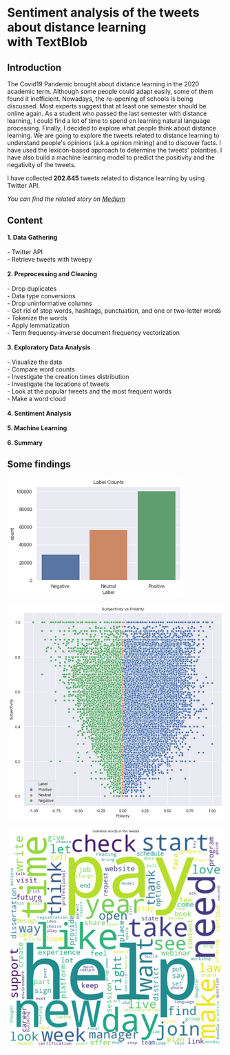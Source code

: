 # Sentiment analysis of the tweets about distance learning with TextBlob

## Introduction

The Covid19 Pandemic brought about distance learning in the 2020 academic term. Although some people could adapt easily, some of them found it inefficient. Nowadays, the re-opening of schools is being discussed. Most experts suggest that at least one semester should be online again. As a student who passed the last semester with distance learning, I could find a lot of time to spend on learning natural language processing. Finally, I decided to explore what people think about distance learning. We are going to explore the tweets related to distance learning to understand people's opinions (a.k.a opinion mining) and to discover facts. I have used the lexicon-based approach to determine the tweets' polarities. I have also build a machine learning model to predict the positivity and the negativity of the tweets.

I have collected **202.645** tweets related to distance learning by using Twitter API.

*You can find the related story on [Medium](http://medium.com/@barishasdemir)*

## Content
  **1. Data Gathering**  <br><br>
    - Twitter API <br>
    - Retrieve tweets with tweepy <br><br>
  **2. Preprocessing and Cleaning** <br><br>
    - Drop duplicates <br> 
    - Data type conversions <br>
    - Drop uninformative columns <br>
    - Get rid of stop words, hashtags, punctuation, and one or two-letter words <br>
    - Tokenize the words <br>
    - Apply lemmatization <br>
    - Term frequency-inverse document frequency vectorization <br><br>
  **3. Exploratory Data Analysis** <br><br>
    - Visualize the data <br>
    - Compare word counts <br>
    - Investigate the creation times distribution <br>
    - Investigate the locations of tweets <br>
    - Look at the popular tweets and the most frequent words <br>
    - Make a word cloud <br><br>
  **4. Sentiment Analysis**  <br><br>
  **5. Machine Learning** <br><br>
  **6. Summary**

## Some findings

![Label Counts](/images/label_counts.png)

![Scores](/images/subjectivity_vs_polarity.png)

![Word cloud](/images/wordcloud_general.png)
